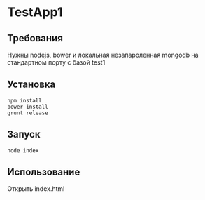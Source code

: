 # TestApp1
## Требования
Нужны nodejs, bower и локальная незапароленная mongodb на стандартном порту с базой test1

## Установка

    npm install
    bower install
    grunt release

## Запуск
    node index

## Использование
Открыть index.html




